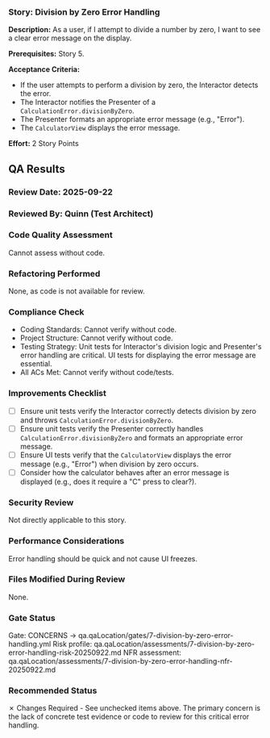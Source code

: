### Story: Division by Zero Error Handling

**Description:** As a user, if I attempt to divide a number by zero, I want to see a clear error message on the display.

**Prerequisites:** Story 5.

**Acceptance Criteria:**
*   If the user attempts to perform a division by zero, the Interactor detects the error.
*   The Interactor notifies the Presenter of a `CalculationError.divisionByZero`.
*   The Presenter formats an appropriate error message (e.g., "Error").
*   The `CalculatorView` displays the error message.

**Effort:** 2 Story Points

## QA Results

### Review Date: 2025-09-22

### Reviewed By: Quinn (Test Architect)

### Code Quality Assessment
Cannot assess without code.

### Refactoring Performed
None, as code is not available for review.

### Compliance Check
*   Coding Standards: Cannot verify without code.
*   Project Structure: Cannot verify without code.
*   Testing Strategy: Unit tests for Interactor's division logic and Presenter's error handling are critical. UI tests for displaying the error message are essential.
*   All ACs Met: Cannot verify without code/tests.

### Improvements Checklist
*   [ ] Ensure unit tests verify the Interactor correctly detects division by zero and throws `CalculationError.divisionByZero`.
*   [ ] Ensure unit tests verify the Presenter correctly handles `CalculationError.divisionByZero` and formats an appropriate error message.
*   [ ] Ensure UI tests verify that the `CalculatorView` displays the error message (e.g., "Error") when division by zero occurs.
*   [ ] Consider how the calculator behaves after an error message is displayed (e.g., does it require a "C" press to clear?).

### Security Review
Not directly applicable to this story.

### Performance Considerations
Error handling should be quick and not cause UI freezes.

### Files Modified During Review
None.

### Gate Status
Gate: CONCERNS → qa.qaLocation/gates/7-division-by-zero-error-handling.yml
Risk profile: qa.qaLocation/assessments/7-division-by-zero-error-handling-risk-20250922.md
NFR assessment: qa.qaLocation/assessments/7-division-by-zero-error-handling-nfr-20250922.md

### Recommended Status
✗ Changes Required - See unchecked items above. The primary concern is the lack of concrete test evidence or code to review for this critical error handling.
